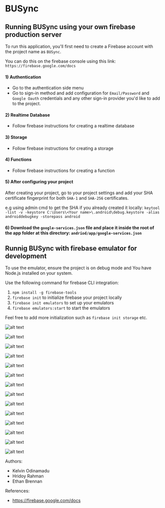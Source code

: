 ﻿# BUSync

## Running BUSync using your own firebase production server
To run this application, you'll first need to create a Firebase account with the project name as `BUSync`.

You can do this on the firebase console using this link: 
`https://firebase.google.com/docs`

#### 1) Authentication
- Go to the authentication side menu
- Go to sign-in method and add configuration for `Email/Password` and `Google Oauth` credentials and any other sign-in provider you'd like to add to the project.

#### 2) Realtime Database
- Follow firebase instructions for creating a realtime database

#### 3) Storage
- Follow firebase instructions for creating a storage

#### 4) Functions
- Follow firebase instructions for creating a function

#### 5) After configuring your project
After creating your project, go to your project settings and add your SHA certificate fingerprint for both `SHA-1` and `SHA-256` certificates.

e.g using admin cmd to get the SHA if you already created it locally:
`keytool -list -v -keystore C:\Users\<Your name>\.android\debug.keystore -alias androiddebugkey -storepass android`

#### 6) Download the `google-services.json` file and place it inside the root of the app folder at this directory: `andriod/app/google-services.json`

## Runnig BUSync with firebase emulator for development
To use the emulator, ensure the project is on debug mode and You have Node.js installed on your system.

Use the following command for firebase CLI integration:

1) `npm install -g firebase-tools`
2) `firebase init` to initialize firebase your project locally
3) `firebase init emulators` to set up your emulators
4) `firebase emulators:start` to start the emulators

Feel free to add more initialization such as `firebase init storage` etc.

![alt text](image.png)

![alt text](image-1.png)

![alt text](Login.JPG)

![alt text](register.JPG)

![alt text](landingPage.JPG)

![alt text](groupchat.JPG)

![alt text](contacts.JPG)

![alt text](chatRoom.JPG)

![alt text](FindFriends.JPG)

![alt text](groupChatRoom.JPG)

![alt text](menu.JPG)

![alt text](requestsAccepted.JPG)

![alt text](requestsRecieved.JPG)

![alt text](requestsSend.JPG)

Authors:
- Kelvin Odinamadu
- Hridoy Rahman
- Ethan Brennan

References:
- https://firebase.google.com/docs
